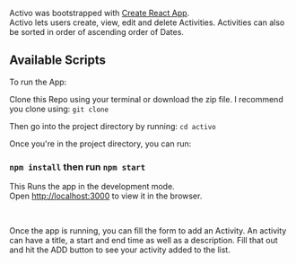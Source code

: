 Activo was bootstrapped with [Create React App](https://github.com/facebook/create-react-app). <br/>
Activo lets users create, view, edit and delete Activities. Activities can also be sorted in order of ascending order of Dates.

## Available Scripts
To run the App: 

Clone this Repo using your terminal or download the zip file. I recommend you clone using: `git clone `

Then go into the project directory by running: `cd activo`

Once you're in the project directory, you can run:

### `npm install` then run `npm start`

This Runs the app in the development mode.<br />
Open [http://localhost:3000](http://localhost:3000) to view it in the browser.

<br/>

Once the app is running, you can fill the form to add an Activity. An activity can have a title, a start and end time as well as a description. Fill that out and hit the ADD button to see your activity added to the list.

